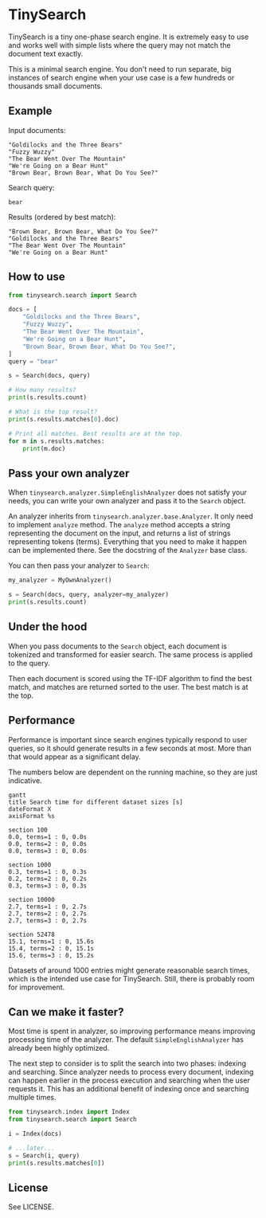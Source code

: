 # TinySearch

TinySearch is a tiny one-phase search engine. It is extremely easy to
use and works well with simple lists where the query may not match the
document text exactly.

This is a minimal search engine. You don't need to run separate, big
instances of search engine when your use case is a few hundreds or
thousands small documents.

## Example

Input documents:

```
"Goldilocks and the Three Bears"
"Fuzzy Wuzzy"
"The Bear Went Over The Mountain"
"We're Going on a Bear Hunt"
"Brown Bear, Brown Bear, What Do You See?"
```

Search query:

```
bear
```

Results (ordered by best match):

```
"Brown Bear, Brown Bear, What Do You See?"
"Goldilocks and the Three Bears"
"The Bear Went Over The Mountain"
"We're Going on a Bear Hunt"
```

## How to use

```python
from tinysearch.search import Search

docs = [
    "Goldilocks and the Three Bears",
    "Fuzzy Wuzzy",
    "The Bear Went Over The Mountain",
    "We're Going on a Bear Hunt",
    "Brown Bear, Brown Bear, What Do You See?",
]
query = "bear"

s = Search(docs, query)

# How many results?
print(s.results.count)

# What is the top result?
print(s.results.matches[0].doc)

# Print all matches. Best results are at the top.
for m in s.results.matches:
    print(m.doc)
```

## Pass your own analyzer

When `tinysearch.analyzer.SimpleEnglishAnalyzer` does not satisfy your
needs, you can write your own analyzer and pass it to the `Search`
object.

An analyzer inherits from `tinysearch.analyzer.base.Analyzer`. It only
need to implement `analyze` method. The `analyze` method accepts a string
representing the document on the input, and returns a list of strings
representing tokens (terms). Everything that you need to make it happen
can be implemented there. See the docstring of the `Analyzer` base class.

You can then pass your analyzer to `Search`:

```python
my_analyzer = MyOwnAnalyzer()

s = Search(docs, query, analyzer=my_analyzer)
print(s.results.count)
```

## Under the hood

When you pass documents to the `Search` object, each document is
tokenized and transformed for easier search. The same process is
applied to the query.

Then each document is scored using the TF-IDF algorithm to find the
best match, and matches are returned sorted to the user. The best match
is at the top.

## Performance

Performance is important since search engines typically respond to
user queries, so it should generate results in a few seconds at most.
More than that would appear as a significant delay.

The numbers below are dependent on the running machine, so they are
just indicative.

```mermaid
gantt
title Search time for different dataset sizes [s]
dateFormat X
axisFormat %s

section 100
0.0, terms=1 : 0, 0.0s
0.0, terms=2 : 0, 0.0s
0.0, terms=3 : 0, 0.0s

section 1000
0.3, terms=1 : 0, 0.3s
0.2, terms=2 : 0, 0.2s
0.3, terms=3 : 0, 0.3s

section 10000
2.7, terms=1 : 0, 2.7s
2.7, terms=2 : 0, 2.7s
2.7, terms=3 : 0, 2.7s

section 52478
15.1, terms=1 : 0, 15.6s
15.4, terms=2 : 0, 15.1s
15.6, terms=3 : 0, 15.2s
```

Datasets of around 1000 entries might generate reasonable search times,
which is the intended use case for TinySearch. Still, there is probably
room for improvement.

## Can we make it faster?

Most time is spent in analyzer, so improving performance means
improving processing time of the analyzer. The default
`SimpleEnglishAnalyzer` has already been highly optimized.

The next step to consider is to split the search into two phases:
indexing and searching. Since analyzer needs to process every document,
indexing can happen earlier in the process execution and searching when
the user requests it. This has an additional benefit of indexing once
and searching multiple times.

```python
from tinysearch.index import Index
from tinysearch.search import Search

i = Index(docs)

# ...later...
s = Search(i, query)
print(s.results.matches[0])
```

## License

See LICENSE.

